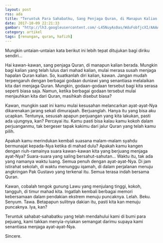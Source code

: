 ```yaml
---
layout: post
rss: ada
title: "Teruntuk Para Sahabatku, Sang Penjaga Quran, di Manapun Kalian Berada"
date: 2017-10-09 22:21:33
gambar: "http://lh3.googleusercontent.com/-L45NuyAs0as/WduFobfjcXI/AAAAAAAACbk/zciom9GUnGslO1leiYtRgWw4_VcO21aHwCLcBGAs/s900/isy%2Bkarima%2B2.jpg"
category: artikel
tags: [renungan, quran, hafizh]
---
```


Mungkin untaian-untaian kata berikut ini lebih tepat ditujukan bagi diriku sendiri...

Hai kawan-kawan, sang penjaga Quran, di manapun kalian berada. Mungkin bagi kalian yang telah lulus dari mahad kalian, mulai merasa susah menjaga hapalan Quran kalian. So, kuatkanlah diri kalian, kawan. Jangan mudah terpengaruh dengan berbagai godaan duniawi yang senantiasa melalaikan kita dari menjaga Quran. Mungkin, godaan-godaan tersebut bagi kita serasa seperti biasa saja. Namun, ketika berbagai godaan tersebut mulai menjauhkan kita dari Quran, masihkah disebut biasa?

Kawan, mungkin saat ini kamu mulai kesusahan melancarkan ayat-ayat-Nya dikarenakan jarang sekali dimurajaah. Berjuanglah. Hanya itu yang bisa aku ucapkan. Tentunya, sesusah apapun perjuangan yang kita lakukan, pasti ada ujungnya, kan? Percayai itu. Kamu pasti bisa kalau kamu kokoh dalam perjuanganmu, tak bergeser tapak kakimu dari jalur Quran yang telah kamu pilih.

Apakah kamu merindukan kembali suasana malam-malam syahdu bermunajat kepada-Nya ketika di mahad dulu? Apakah kamu kangen dengan riuh-ramainya suara kawan-kawan kita yang berjuang menjaga ayat-Nya? Suara-suara yang saling bersahut-sahutan... Waktu itu, tak ada yang namanya waktu luang. Semua penuh dengan ayat-ayat-Nya. Di jam istirahat sekolah, di waktu menunggu iqamah, di dalam perjalanan menuju angkringan Pak Gustavo yang terkenal itu. Semua terasa indah bersama Quran.

Kawan, cobalah tengok gunung Lawu yang menjulang tinggi, kokoh, tangguh, di timur mahad kita. Ingatlah kembali berbagai memori kebersamaan dalam pendakian ekstrem menuju puncaknya. Lelah. Beku. Senyum. Tawa. Betapapun sulitnya dakian itu, pasti kita kan menuju puncaknya. Iya, kan?

Teruntuk sahabat-sahabatku yang telah mendahului kami di bumi para pejuang, kami takkan menyia-nyiakan semangat darimu supaya kami senantiasa menjaga ayat-ayat-Nya.

Sincere.